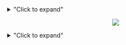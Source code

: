<details>
<summary>"Click to expand"</summary>
Lorem ipsum dolor sit amet, consectetur adipiscing elit, sed do eiusmod tempor incididunt ut labore et dolore magna aliqua. Ut enim ad minim veniam, quis nostrud exercitation ullamco laboris nisi ut aliquip ex ea commodo consequat. Duis aute irure dolor in reprehenderit in voluptate velit esse cillum dolore eu fugiat nulla pariatur. Excepteur sint occaecat cupidatat non proident, sunt in culpa qui officia deserunt mollit anim id est laborum.
</details>
<p align="center"><img src="https://raw.githubusercontent.com/michaelGRU/michaelGRU/main/gapminder.gif"></p>

<details>
<summary>"Click to expand"</summary>

```javascript
var s = "JavaScript syntax highlighting";
alert(s);
```

</details>



